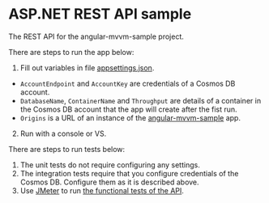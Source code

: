 # ASP.NET REST API sample

The REST API for the angular-mvvm-sample project.

There are steps to run the app below:
1. Fill out variables in file [appsettings.json](https://github.com/dennisshevtsov/asp-net-rest-api-sample/blob/main/src/AspNetRestApiSample.WebApi/appsettings.json).
  - `AccountEndpoint` and `AccountKey` are credentials of a Cosmos DB account.
  - `DatabaseName`, `ContainerName` and `Throughput` are details of a container in the Cosmos DB account that the app will create after the fist run.
  - `Origins` is a URL of an instance of the [angular-mvvm-sample](https://github.com/dennisshevtsov/angular-mvvm-sample) app.
2. Run with a console or VS.

There are steps to run tests below:
1. The unit tests do not require configuring any settings.
2. The integration tests require that you configure credentials of the Cosmos DB. Configure them as it is described above.
3. Use [JMeter](https://jmeter.apache.org/) to run [the functional tests of the API](https://github.com/dennisshevtsov/asp-net-rest-api-sample/blob/main/test/AspNetRestApiSample.Test/Functional/todo_list.jmx).
